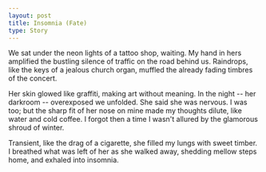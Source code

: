 ```yaml
---
layout: post
title: Insomnia (Fate)
type: Story
---
```


We sat under the neon lights of a tattoo shop, waiting. My hand in hers amplified the bustling silence of traffic on the road behind us. Raindrops, like the keys of a jealous church organ, muffled the already fading timbres of the concert.

Her skin glowed like graffiti, making art without meaning. In the night -- her darkroom -- overexposed we unfolded. She said she was nervous. I was too; but the sharp fit of her nose on mine made my thoughts dilute, like water and cold coffee. I forgot then a time I wasn't allured by the glamorous shroud of winter.

Transient, like the drag of a cigarette, she filled my lungs with sweet timber. I breathed what was left of her as she walked away, shedding mellow steps home, and exhaled into insomnia.

